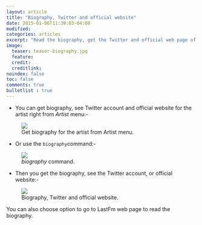 ```yaml
---
layout: article
title: "Biography, Twitter and official website"
date: 2015-01-06T11:39:03-04:00
modified:
categories: articles
excerpt: "Read the biography, get the Twitter and official web page of any artist."
image:
  teaser: teaser-biography.jpg
  feature:
  credit: 
  creditlink:
noindex: false
toc: false
comments: true
bulletlist : true
---
```


* You can get biography, see Twitter account and official website for the artist right from *Artist* menu:-

<figure>
	<img src="{{ site.url }}/images/biography1.jpg"></a>
	<figcaption>Get biography for the artist from Artist menu.</figcaption>
</figure>

* Or use the `biography`command:-

<figure>
	<img src="{{ site.url }}/images/biography3.jpg"></a>
	<figcaption><i>biography</i> command.</figcaption>
</figure>

* Then you get the biography, see the Twitter account, or official website:-

<figure>
	<img src="{{ site.url }}/images/biography2.jpg"></a>
	<figcaption>Biography, Twitter and official website.</figcaption>
</figure>

You can also choose option to go to LastFm web page to read the biography.